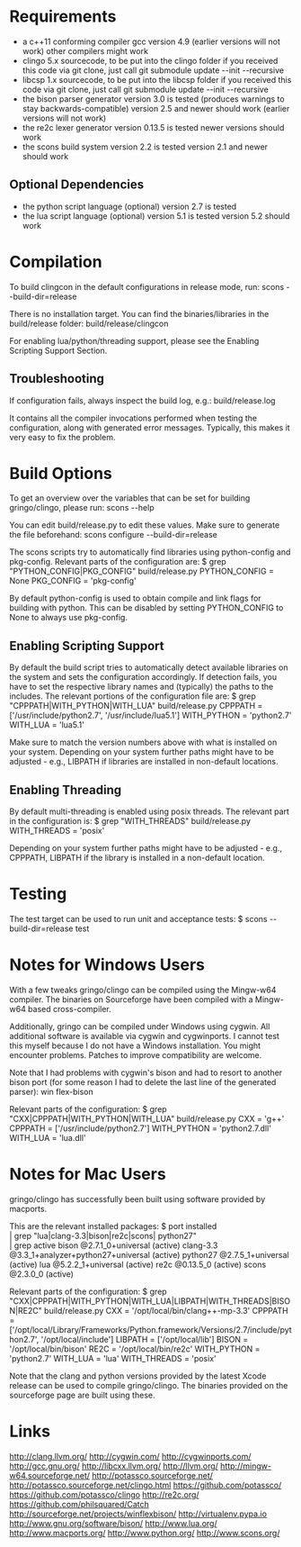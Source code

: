 Requirements
============

- a c++11 conforming compiler
    gcc version 4.9 (earlier versions will not work)
    other compilers might work
- clingo 5.x sourcecode,
    to be put into the clingo folder
    if you received this code via git clone, just call
    git submodule update --init --recursive
- libcsp 1.x sourcecode,
    to be put into the libcsp folder
    if you received this code via git clone, just call
    git submodule update --init --recursive
- the bison parser generator
    version 3.0 is tested (produces warnings to stay backwards-compatible)
    version 2.5 and newer should work (earlier versions will not work)
- the re2c lexer generator
    version 0.13.5 is tested
    newer versions should work
- the scons build system
    version 2.2 is tested
    version 2.1 and newer should work

Optional Dependencies
---------------------

- the python script language (optional)
    version 2.7 is tested
- the lua script language (optional)
    version 5.1 is tested
    version 5.2 should work

Compilation
===========

To build clingcon in the default configurations in release
mode, run:
    scons --build-dir=release

There is no installation target.
You can find the binaries/libraries in the build/release folder:
    build/release/clingcon

For enabling lua/python/threading support, please see the Enabling Scripting
Support Section.

Troubleshooting
---------------

If configuration fails, always inspect the build log, e.g.:
    build/release.log

It contains all the compiler invocations performed when testing the
configuration, along with generated error messages.  Typically, this makes it
very easy to fix the problem.


Build Options
=============

To get an overview over the variables that can be set for building
gringo/clingo, please run:
    scons --help

You can edit build/release.py to edit these values. Make sure to generate the
file beforehand:
    scons configure --build-dir=release

The scons scripts try to automatically find libraries using python-config and
pkg-config.  Relevant parts of the configuration are:
    $ grep "PYTHON_CONFIG\|PKG_CONFIG" build/release.py
    PYTHON_CONFIG = None
    PKG_CONFIG = 'pkg-config'

By default python-config is used to obtain compile and link flags for building
with python.  This can be disabled by setting PYTHON_CONFIG to None to always
use pkg-config.


Enabling Scripting Support
--------------------------

By default the build script tries to automatically detect available libraries
on the system and sets the configuration accordingly.  If detection fails, you
have to set the respective library names and (typically) the paths to the
includes. The relevant portions of the configuration file are:
    $ grep "CPPPATH\|WITH_PYTHON\|WITH_LUA" build/release.py
    CPPPATH     = ['/usr/include/python2.7', '/usr/include/lua5.1']
    WITH_PYTHON = 'python2.7'
    WITH_LUA    = 'lua5.1'

Make sure to match the version numbers above with what is installed on your
system.  Depending on your system further paths might have to be adjusted -
e.g., LIBPATH if libraries are installed in non-default locations.

Enabling Threading
------------------

By default multi-threading is enabled using posix threads.  The relevant part
in the configuration is:
    $ grep "WITH_THREADS" build/release.py
    WITH_THREADS = 'posix'

Depending on your system further paths might have to be adjusted - e.g.,
CPPPATH, LIBPATH if the library is installed in a non-default location.


Testing
=======

The test target can be used to run unit and acceptance tests:
    $ scons --build-dir=release test

Notes for Windows Users
=======================

With a few tweaks gringo/clingo can be compiled using the Mingw-w64 compiler.
The binaries on Sourceforge have been compiled with a Mingw-w64 based
cross-compiler.

Additionally, gringo can be compiled under Windows using cygwin.  All
additional software is available via cygwin and cygwinports.  I cannot test
this myself because I do not have a Windows installation.  You might encounter
problems.  Patches to improve compatibility are welcome.

Note that I had problems with cygwin's bison and had to resort to another bison
port (for some reason I had to delete the last line of the generated parser):
    win flex-bison

Relevant parts of the configuration:
$ grep "CXX\|CPPPATH\|WITH_PYTHON\|WITH_LUA" build/release.py
CXX          = 'g++'
CPPPATH      = ['/usr/include/python2.7']
WITH_PYTHON  = 'python2.7.dll'
WITH_LUA     = 'lua.dll'


Notes for Mac Users
===================

gringo/clingo has successfully been built using software provided by macports.

This are the relevant installed packages:
    $ port installed \
        | grep "lua\|clang-3.3\|bison\|re2c\|scons\| python27" \
        | grep active
    bison @2.7.1_0+universal (active)
    clang-3.3 @3.3_1+analyzer+python27+universal (active)
    python27 @2.7.5_1+universal (active)
    lua @5.2.2_1+universal (active)
    re2c @0.13.5_0 (active)
    scons @2.3.0_0 (active)

Relevant parts of the configuration:
    $ grep "CXX\|CPPPATH\|WITH_PYTHON\|WITH_LUA\|LIBPATH\|WITH_THREADS\|BISON\|RE2C" build/release.py
    CXX          = '/opt/local/bin/clang++-mp-3.3'
    CPPPATH      = ['/opt/local/Library/Frameworks/Python.framework/Versions/2.7/include/python2.7', '/opt/local/include']
    LIBPATH      = ['/opt/local/lib']
    BISON        = '/opt/local/bin/bison'
    RE2C         = '/opt/local/bin/re2c'
    WITH_PYTHON  = 'python2.7'
    WITH_LUA     = 'lua'
    WITH_THREADS = 'posix'

Note that the clang and python versions provided by the latest Xcode release
can be used to compile gringo/clingo.  The binaries provided on the sourceforge
page are built using these.


Links
=====

http://clang.llvm.org/
http://cygwin.com/
http://cygwinports.com/
http://gcc.gnu.org/
http://libcxx.llvm.org/
http://llvm.org/
http://mingw-w64.sourceforge.net/
http://potassco.sourceforge.net/
http://potassco.sourceforge.net/clingo.html
https://github.com/potassco/
https://github.com/potassco/clingo
http://re2c.org/
https://github.com/philsquared/Catch
http://sourceforge.net/projects/winflexbison/
http://virtualenv.pypa.io
http://www.gnu.org/software/bison/
http://www.lua.org/
http://www.macports.org/
http://www.python.org/
http://www.scons.org/

